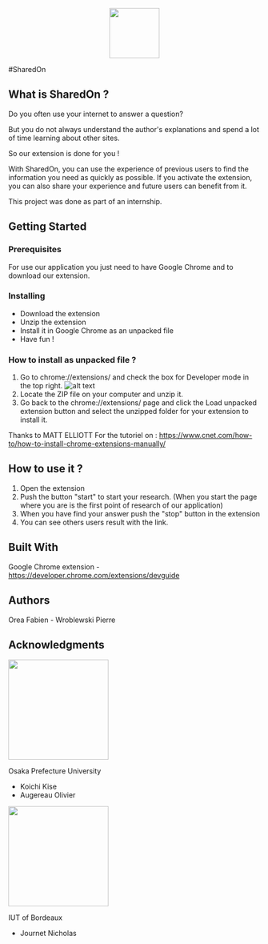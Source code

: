 <p align="center">
  <img width="100" height="100" src="http://163.172.59.102/opu_blank.png">
</p>

#SharedOn

## What is SharedOn ?
Do you often use your internet to answer a question?

But you do not always understand the author's explanations and spend a lot of time learning about other sites.

So our extension is done for you !

With SharedOn, you can use the experience of previous users to find the information you need as quickly as possible. If you activate the extension, you can also share your experience and future users can benefit from it.

This project was done as part of an internship.

## Getting Started
### Prerequisites
For use our application you just need to have Google Chrome and to download our extension.

### Installing
- Download the extension
- Unzip the extension
- Install it in Google Chrome as an unpacked file
- Have fun !

### How to install as unpacked file ? 
1) Go to chrome://extensions/ and check the box for Developer mode in the top right.
![alt text](https://c-8oqtgrjgwu46x24epgv6x2eedukuvcvkex2eeqo.g00.cnet.com/g00/3_c-8yyy.epgv.eqo_/c-8OQTGRJGWU46x24jvvrux3ax2fx2fepgv6.edukuvcvke.eqox2fkoix2fgfXKulUUHLtE6G82FyEwjwmR2Wux3dx2f842z2x2f4239x2f23x2f30x2fd1ef0e24-6c65-6e54-d7d1-87d7hc6g18dhx2ffgx78gnqrgt-oqfg-ejtqog.lrix3fk32e.octmx3dkocig_$/$/$/$/$/$/$/$/$)
2) Locate the ZIP file on your computer and unzip it.
3) Go back to the chrome://extensions/ page and click the Load unpacked extension button and select the unzipped folder for your extension to install it.

Thanks to MATT ELLIOTT
For the tutoriel on : https://www.cnet.com/how-to/how-to-install-chrome-extensions-manually/

## How to use it ?
1) Open the extension
2) Push the button "start" to start your research. (When you start the page where you are is the first point of research of our application)
3) When you have find your answer push the "stop" button in the extension
4) You can see others users result with the link.

## Built With
Google Chrome extension - https://developer.chrome.com/extensions/devguide

## Authors
Orea Fabien - Wroblewski Pierre

## Acknowledgments
<img width="200" src="http://www.p.s.osakafu-u.ac.jp/tamura/OPU_logo1.png">

Osaka Prefecture University 
- Koichi Kise
- Augereau Olivier

<img width="200" src="https://www.iut.u-bordeaux.fr/general/wp-content/uploads/2017/03/iut_Bordeaux_RVB-01-e1488459784711.jpg">

IUT of Bordeaux
- Journet Nicholas
